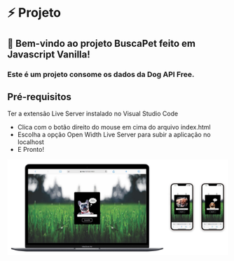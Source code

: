 # ⚡ Projeto
## 🚀 Bem-vindo ao projeto BuscaPet feito em Javascript Vanilla! 
### Este é um projeto consome os dados da Dog API Free. 
## Pré-requisitos

Ter a extensão Live Server instalado no Visual Studio Code

- Clica com o botão direito do mouse em cima do arquivo index.html
- Escolha a opção Open Width Live Server para subir a aplicação no localhost
- E Pronto! 

<img src="assets/img/readme.jpg" /> 